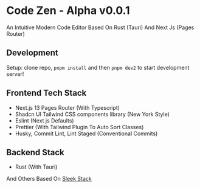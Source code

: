 # Code Zen - Alpha v0.0.1

An Intuitive Modern Code Editor Based On Rust (Tauri) And Next Js (Pages Router)

## Development

 Setup: clone repo, `pnpm install` and then `pnpm dev2` to start development server!

## Frontend Tech Stack

- Next.js 13 Pages Router (With Typescript)
- Shadcn UI Tailwind CSS components library (New York Style)
- Eslint (Next js Defaults)
- Prettier (With Tailwind Plugin To Auto Sort Classes)
- Husky, Commit Lint, Lint Staged (Conventional Commits)

## Backend Stack

- Rust (With Tauri)

And Others Based On [Sleek Stack](/SleekStack.md)